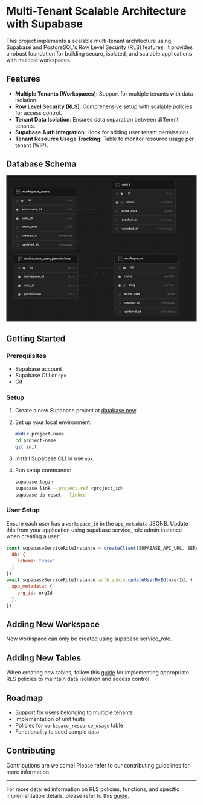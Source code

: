 # Multi-Tenant Scalable Architecture with Supabase

This project implements a scalable multi-tenant architecture using Supabase and PostgreSQL's Row Level Security (RLS) features. It provides a robust foundation for building secure, isolated, and scalable applications with multiple workspaces.

## Features

- **Multiple Tenants (Workspaces)**: Support for multiple tenants with data isolation.
- **Row Level Security (RLS)**: Comprehensive setup with scalable policies for access control.
- **Tenant Data Isolation**: Ensures data separation between different tenants.
- **Supabase Auth Integration**: Hook for adding user tenant permissions.
- **Tenant Resource Usage Tracking**: Table to monitor resource usage per tenant (WIP).

## Database Schema

![Database Schema](assets/schema.png)

## Getting Started

### Prerequisites

- Supabase account
- Supabase CLI or `npx`
- Git

### Setup

1. Create a new Supabase project at [database.new](https://database.new).

2. Set up your local environment:
   ```bash
   mkdir project-name
   cd project-name
   git init
   ```

3. Install Supabase CLI or use `npx`.

4. Run setup commands:
   ```bash
   supabase login
   supabase link --project-ref <project_id>
   supabase db reset --linked
   ```

### User Setup

Ensure each user has a `workspace_id` in the `app_metadata` JSONB. Update this from your application using supabase service_role admin instance when creating a user:

```javascript
const supabaseServiceRoleInstance = createClient(SUPABASE_API_URL, SERVICE_ROLE_KEY, {
  db: {
    schema: "base"
  }
}) 
await supabaseServiceRoleInstance.auth.admin.updateUserById(userId, {
  app_metadata: {
    org_id: orgId
  },
});
```

## Adding New Workspace

New workspace can only be created using supabase service_role.

## Adding New Tables

When creating new tables, follow this [guide](docs/new-table.md) for implementing appropriate RLS policies to maintain data isolation and access control.

## Roadmap

- Support for users belonging to multiple tenants
- Implementation of unit tests
- Policies for `workspace_resource_usage` table
- Functionality to seed sample data

## Contributing

Contributions are welcome! Please refer to our contributing guidelines for more information.

---

For more detailed information on RLS policies, functions, and specific implementation details, please refer to this [guide](docs/rls.md).
